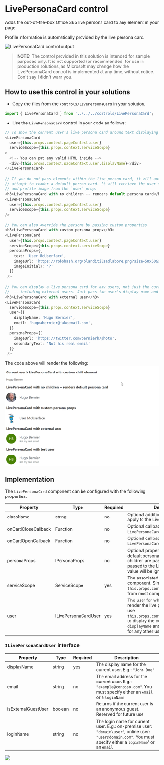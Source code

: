# LivePersonaCard control

Adds the out-of-the-box Office 365 live persona card to any element in your page.

Profile information is automatically provided by the live persona card.

![LivePersonaCard control output](./assets/LivePersonaCard.gif)

> **NOTE:** The control provided in this solution is intended for sample purposes only. It is not supported (or recommended) for use in production solutions, as Microsoft may change how the LivePersonaCard control is implemented at any time, without notice.
> Don't say I didn't warn you.

## How to use this control in your solutions

- Copy the files from the `controls/LivePersonaCard` in your solution. 

```typescript
import { LivePersonaCard } from '../../../controls/LivePersonaCard';
```

- Use the `LivePersonaCard` control in your code as follows:

```typescript
// To show the current user's live persona card around text displaying their name
<LivePersonaCard
  user={this.props.context.pageContext.user}
  serviceScope={this.props.context.serviceScope}
>
  <!-- You can put any valid HTML inside -->
  <div>{this.props.context.pageContext.user.displayName}</div>
</LivePersonaCard>

// If you do not pass elements within the live person card, it will automatically
// attempt to render a default person card. It will retrieve the user's name, email
// and profile image from the `user` prop.
<h3>LivePersonaCard with no children -- renders default persona card</h3>
<LivePersonaCard
  user={this.props.context.pageContext.user}
  serviceScope={this.props.context.serviceScope}
/>

// You can also override the persona by passing custom properties
<h3>LivePersonaCard with custom persona props</h3>
<LivePersonaCard
  user={this.props.context.pageContext.user}
  serviceScope={this.props.context.serviceScope}
  personaProps={{
    text: 'User McUserface',
    imageUrl: 'https://robohash.org/blanditiisadlabore.png?size=50x50&set=set1',
    imageInitials: '?'
  }}
 />

// You can display a live persona card for any users, not just the current user
//  -- including external users. Just pass the user's display name and email
<h3>LivePersonaCard with external user</h3>
<LivePersonaCard
  serviceScope={this.props.context.serviceScope}
  user={{
    displayName: 'Hugo Bernier',
    email: 'hugoabernier@fakeemail.com',
  }}
  personaProps={{
    imageUrl: 'https://twitter.com/bernierh/photo',
    secondaryText: 'Not his real email'
  }}
 />

```

The code above will render the following:
![LivePersonaCard code sample output](./assets/LivePersonaCardSample.png)

## Implementation

The `LivePersonaCard` component can be configured with the following properties:

| Property | Type | Required | Description |
| ---- | ---- | ---- | ---- |
| className | string | no | Optional additional CSS class(es) to apply to the LivePersonaCard. |
| onCardCloseCallback | Function | no | Optional callback for when `LivePersonaCard` is closed |
| onCardOpenCallback | Function | no | Optional callback for when `LivePersonaCard` is opened |
| personaProps | IPersonaProps | no | Optional properties to render the default persona card when no children are passed. If children are passed to the LivePersonaCard, this value will be ignored. |
| serviceScope | ServiceScope | yes | The associated `ServiceScope` for this component. Simply use `this.props.context.serviceScope` from most components. |
| user | ILivePersonaCardUser | yes | The user for whom you wish to render the live persona card. You can use `this.props.context.pageContext.user` to display the current user, or pass `displayName` and `email` or `loginName` for any other user |

### `ILivePersonaCardUser` interface

| Property | Type | Required | Description |
| ---- | ---- | ---- | ---- |
| displayName | string | yes | The display name for the current user. E.g.: `"John Doe"` |
| email | string | no | The email address for the current user. E.g.: `"example@contoso.com"`. You must specify either an `email` or a `loginName` |
| isExternalGuestUser | boolean | no | Returns if the current user is an anonymous guest. Reserved for future use |
| loginName | string | no | The login name for current user. E.g.: on-premise user: `"domain\user"`, online user: `"user@domain.com"`. You must specify either a `loginName`' or an `email`|

![](https://telemetry.sharepointpnp.com/sp-dev-fx-controls-react/wiki/controls/LivePersonaCard)
